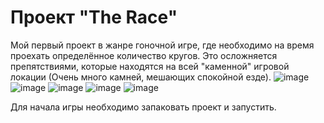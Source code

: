 # Проект "The Race"
Мой первый проект в жанре гоночной игре, где необходимо на время проехать определённое количество кругов. Это осложняется препятствиями, которые находятся на всей "каменной" игровой локации (Очень много камней, мешающих спокойной езде).
![image](https://user-images.githubusercontent.com/56549726/111535456-2f0be280-877a-11eb-83a0-063d4026c6aa.png)
![image](https://user-images.githubusercontent.com/56549726/111536912-e35a3880-877b-11eb-9299-bd0ebc6dc620.png)
![image](https://user-images.githubusercontent.com/56549726/111590711-868c6b80-87d7-11eb-9e12-76fe64a9a06d.png)
![image](https://user-images.githubusercontent.com/56549726/111590724-8ab88900-87d7-11eb-9789-fb1f675da86f.png)
![image](https://user-images.githubusercontent.com/56549726/111590737-8f7d3d00-87d7-11eb-9a9b-074b4e4c1319.png)

Для начала игры необходимо запаковать проект и запустить.
